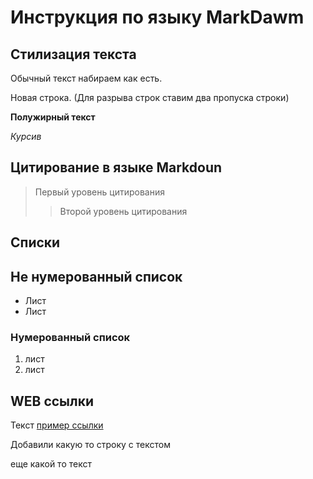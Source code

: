 # Инструкция по языку MarkDawm

## Стилизация текста

Обычный текст набираем как есть.

Новая строка. (Для разрыва строк ставим два пропуска строки)

**Полужирный текст**

*Курсив*

## Цитирование в языке Markdoun

> Первый уровень цитирования
>> Второй уровень цитирования

## Списки

## Не нумерованный список

* Лист
* Лист

### Нумерованный список
1. лист
2. лист

## WEB ссылки
Текст [пример ссылки](http.example.com "Всплывающая подсказка")

Добавили какую то строку с текстом

еще какой то текст